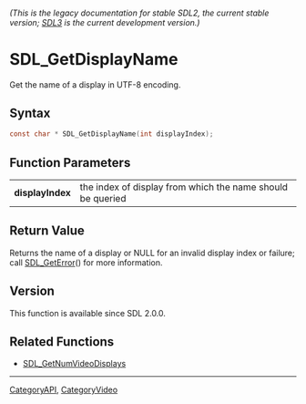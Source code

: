 ###### (This is the legacy documentation for stable SDL2, the current stable version; [SDL3](https://wiki.libsdl.org/SDL3/) is the current development version.)
# SDL_GetDisplayName

Get the name of a display in UTF-8 encoding.

## Syntax

```c
const char * SDL_GetDisplayName(int displayIndex);

```

## Function Parameters

|                      |                                                            |
| -------------------- | ---------------------------------------------------------- |
| **displayIndex**     | the index of display from which the name should be queried |

## Return Value

Returns the name of a display or NULL for an invalid display index or
failure; call [SDL_GetError](SDL_GetError)() for more information.

## Version

This function is available since SDL 2.0.0.

## Related Functions

* [SDL_GetNumVideoDisplays](SDL_GetNumVideoDisplays)

----
[CategoryAPI](CategoryAPI), [CategoryVideo](CategoryVideo)

